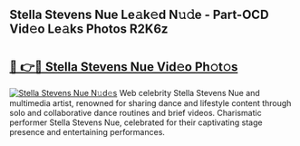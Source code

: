 ## Stella Stevens Nue Le𝚊k𝚎d N𝚞𝚍e - Part-OCD Vid𝚎o Le𝚊ks Photos R2K6z

# <h2><a href="http://fb8aza.evod.top/?m=Stella+Stevens+Nue">🔗 👉🔴 Stella Stevens Nue Vid𝚎o Ph𝚘t𝚘s</a></h2>

[![Stella Stevens Nue N𝚞d𝚎s](https://i.imgur.com/8V9OHl7.gif)](http://fb8aza.evod.top/?m=Stella+Stevens+Nue)
Web celebrity Stella Stevens Nue and multimedia artist, renowned for sharing dance and lifestyle content through solo and collaborative dance routines and brief videos. Charismatic performer Stella Stevens Nue, celebrated for their captivating stage presence and entertaining performances. 

